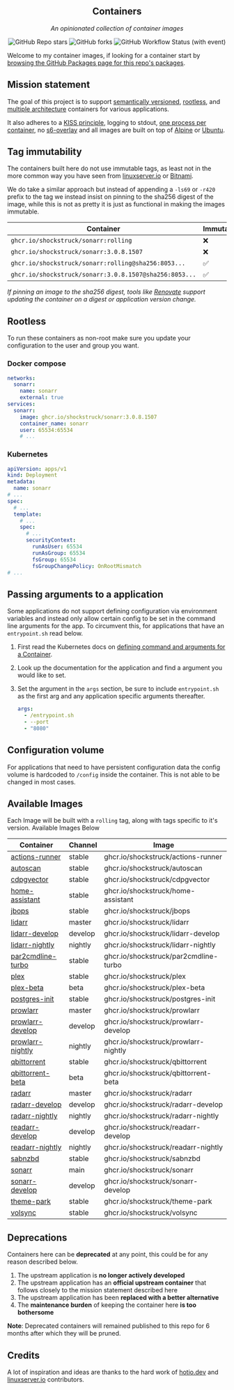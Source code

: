 <!---
NOTE: AUTO-GENERATED FILE
to edit this file, instead edit its template at: ./github/scripts/templates/README.md.j2
-->
<div align="center">


## Containers

_An opinionated collection of container images_

</div>

<div align="center">

![GitHub Repo stars](https://img.shields.io/github/stars/shockstruck/containers?style=for-the-badge)
![GitHub forks](https://img.shields.io/github/forks/shockstruck/containers?style=for-the-badge)
![GitHub Workflow Status (with event)](https://img.shields.io/github/actions/workflow/status/shockstruck/containers/release-scheduled.yaml?style=for-the-badge&label=Scheduled%20Release)

</div>

Welcome to my container images, if looking for a container start by [browsing the GitHub Packages page for this repo's packages](https://github.com/shockstruck?tab=packages&repo_name=containers).

## Mission statement

The goal of this project is to support [semantically versioned](https://semver.org/), [rootless](https://rootlesscontaine.rs/), and [multiple architecture](https://www.docker.com/blog/multi-arch-build-and-images-the-simple-way/) containers for various applications.

It also adheres to a [KISS principle](https://en.wikipedia.org/wiki/KISS_principle), logging to stdout, [one process per container](https://testdriven.io/tips/59de3279-4a2d-4556-9cd0-b444249ed31e/), no [s6-overlay](https://github.com/just-containers/s6-overlay) and all images are built on top of [Alpine](https://hub.docker.com/_/alpine) or [Ubuntu](https://hub.docker.com/_/ubuntu).

## Tag immutability

The containers built here do not use immutable tags, as least not in the more common way you have seen from [linuxserver.io](https://fleet.linuxserver.io/) or [Bitnami](https://bitnami.com/stacks/containers).

We do take a similar approach but instead of appending a `-ls69` or `-r420` prefix to the tag we instead insist on pinning to the sha256 digest of the image, while this is not as pretty it is just as functional in making the images immutable.

| Container                                          | Immutable |
|----------------------------------------------------|-----------|
| `ghcr.io/shockstruck/sonarr:rolling`                   | ❌         |
| `ghcr.io/shockstruck/sonarr:3.0.8.1507`                | ❌         |
| `ghcr.io/shockstruck/sonarr:rolling@sha256:8053...`    | ✅         |
| `ghcr.io/shockstruck/sonarr:3.0.8.1507@sha256:8053...` | ✅         |

_If pinning an image to the sha256 digest, tools like [Renovate](https://github.com/renovatebot/renovate) support updating the container on a digest or application version change._

## Rootless

To run these containers as non-root make sure you update your configuration to the user and group you want.

### Docker compose

```yaml
networks:
  sonarr:
    name: sonarr
    external: true
services:
  sonarr:
    image: ghcr.io/shockstruck/sonarr:3.0.8.1507
    container_name: sonarr
    user: 65534:65534
    # ...
```

### Kubernetes

```yaml
apiVersion: apps/v1
kind: Deployment
metadata:
  name: sonarr
# ...
spec:
  # ...
  template:
    # ...
    spec:
      # ...
      securityContext:
        runAsUser: 65534
        runAsGroup: 65534
        fsGroup: 65534
        fsGroupChangePolicy: OnRootMismatch
# ...
```

## Passing arguments to a application

Some applications do not support defining configuration via environment variables and instead only allow certain config to be set in the command line arguments for the app. To circumvent this, for applications that have an `entrypoint.sh` read below.

1. First read the Kubernetes docs on [defining command and arguments for a Container](https://kubernetes.io/docs/tasks/inject-data-application/define-command-argument-container/).
2. Look up the documentation for the application and find a argument you would like to set.
3. Set the argument in the `args` section, be sure to include `entrypoint.sh` as the first arg and any application specific arguments thereafter.

    ```yaml
    args:
      - /entrypoint.sh
      - --port
      - "8080"
    ```

## Configuration volume

For applications that need to have persistent configuration data the config volume is hardcoded to `/config` inside the container. This is not able to be changed in most cases.

## Available Images

Each Image will be built with a `rolling` tag, along with tags specific to it's version. Available Images Below

Container | Channel | Image
--- | --- | ---
[actions-runner](https://github.com/shockstruck/containers/pkgs/container/actions-runner) | stable | ghcr.io/shockstruck/actions-runner
[autoscan](https://github.com/shockstruck/containers/pkgs/container/autoscan) | stable | ghcr.io/shockstruck/autoscan
[cdpgvector](https://github.com/shockstruck/containers/pkgs/container/cdpgvector) | stable | ghcr.io/shockstruck/cdpgvector
[home-assistant](https://github.com/shockstruck/containers/pkgs/container/home-assistant) | stable | ghcr.io/shockstruck/home-assistant
[jbops](https://github.com/shockstruck/containers/pkgs/container/jbops) | stable | ghcr.io/shockstruck/jbops
[lidarr](https://github.com/shockstruck/containers/pkgs/container/lidarr) | master | ghcr.io/shockstruck/lidarr
[lidarr-develop](https://github.com/shockstruck/containers/pkgs/container/lidarr-develop) | develop | ghcr.io/shockstruck/lidarr-develop
[lidarr-nightly](https://github.com/shockstruck/containers/pkgs/container/lidarr-nightly) | nightly | ghcr.io/shockstruck/lidarr-nightly
[par2cmdline-turbo](https://github.com/shockstruck/containers/pkgs/container/par2cmdline-turbo) | stable | ghcr.io/shockstruck/par2cmdline-turbo
[plex](https://github.com/shockstruck/containers/pkgs/container/plex) | stable | ghcr.io/shockstruck/plex
[plex-beta](https://github.com/shockstruck/containers/pkgs/container/plex-beta) | beta | ghcr.io/shockstruck/plex-beta
[postgres-init](https://github.com/shockstruck/containers/pkgs/container/postgres-init) | stable | ghcr.io/shockstruck/postgres-init
[prowlarr](https://github.com/shockstruck/containers/pkgs/container/prowlarr) | master | ghcr.io/shockstruck/prowlarr
[prowlarr-develop](https://github.com/shockstruck/containers/pkgs/container/prowlarr-develop) | develop | ghcr.io/shockstruck/prowlarr-develop
[prowlarr-nightly](https://github.com/shockstruck/containers/pkgs/container/prowlarr-nightly) | nightly | ghcr.io/shockstruck/prowlarr-nightly
[qbittorrent](https://github.com/shockstruck/containers/pkgs/container/qbittorrent) | stable | ghcr.io/shockstruck/qbittorrent
[qbittorrent-beta](https://github.com/shockstruck/containers/pkgs/container/qbittorrent-beta) | beta | ghcr.io/shockstruck/qbittorrent-beta
[radarr](https://github.com/shockstruck/containers/pkgs/container/radarr) | master | ghcr.io/shockstruck/radarr
[radarr-develop](https://github.com/shockstruck/containers/pkgs/container/radarr-develop) | develop | ghcr.io/shockstruck/radarr-develop
[radarr-nightly](https://github.com/shockstruck/containers/pkgs/container/radarr-nightly) | nightly | ghcr.io/shockstruck/radarr-nightly
[readarr-develop](https://github.com/shockstruck/containers/pkgs/container/readarr-develop) | develop | ghcr.io/shockstruck/readarr-develop
[readarr-nightly](https://github.com/shockstruck/containers/pkgs/container/readarr-nightly) | nightly | ghcr.io/shockstruck/readarr-nightly
[sabnzbd](https://github.com/shockstruck/containers/pkgs/container/sabnzbd) | stable | ghcr.io/shockstruck/sabnzbd
[sonarr](https://github.com/shockstruck/containers/pkgs/container/sonarr) | main | ghcr.io/shockstruck/sonarr
[sonarr-develop](https://github.com/shockstruck/containers/pkgs/container/sonarr-develop) | develop | ghcr.io/shockstruck/sonarr-develop
[theme-park](https://github.com/shockstruck/containers/pkgs/container/theme-park) | stable | ghcr.io/shockstruck/theme-park
[volsync](https://github.com/shockstruck/containers/pkgs/container/volsync) | stable | ghcr.io/shockstruck/volsync


## Deprecations

Containers here can be **deprecated** at any point, this could be for any reason described below.

1. The upstream application is **no longer actively developed**
2. The upstream application has an **official upstream container** that follows closely to the mission statement described here
3. The upstream application has been **replaced with a better alternative**
4. The **maintenance burden** of keeping the container here **is too bothersome**

**Note**: Deprecated containers will remained published to this repo for 6 months after which they will be pruned.

## Credits

A lot of inspiration and ideas are thanks to the hard work of [hotio.dev](https://hotio.dev/) and [linuxserver.io](https://www.linuxserver.io/) contributors.
